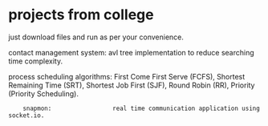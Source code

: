 # projects from college
just download files and run as per your convenience.

  contact management system:     avl tree implementation to reduce searching time complexity.
  
process scheduling algorithms:   First Come First Serve (FCFS), Shortest Remaining Time (SRT), Shortest Job First (SJF), Round Robin (RR), Priority (Priority Scheduling).

        snapmon:                 real time communication application using socket.io.
